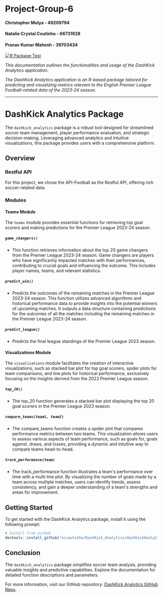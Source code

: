 # Project-Group-6

#### Christopher Mulya - 49209794
#### Natalie Crystal Coutinho - 66731928
#### Pranav Kumar Mahesh - 39703434

[![R Package Test](https://github.com/nccoutinho/DashKick_Analytics/actions/workflows/dashkick_test_workflow.yml/badge.svg)](https://github.com/nccoutinho/DashKick_Analytics/actions/workflows/dashkick_test_workflow.yml)


_This documentation outlines the functionalities and usage of the DashKick Analytics application._

_The DashKick Analytics application is an R-based package tailored for predicting and visualizing metrics relevant to the English Premier League Football-related data of the 2023-24 season._

---

# DashKick Analytics Package

The `dashkick_analytics` package is a robust tool designed for streamlined soccer team management, player performance evaluation, and strategic decision-making. Leveraging advanced analytics and intuitive visualizations, this package provides users with a comprehensive platform.

## Overview

### Restful API

For this project, we chose the API-Football as the Restful API, offering rich soccer-related data.

### Modules

#### Teams Module

The `teams` module provides essential functions for retrieving top goal scorers and making predictions for the Premier League 2023-24 season.

##### `game_changers()`
   - This function retrieves information about the top 20 game changers from the Premier League 2023-24 season. Game changers are players who have significantly impacted matches with their performances, contributing to crucial goals and influencing the outcome. This includes player names, teams, and relevant statistics.

##### `predict_win()`
   - Predicts the outcomes of the remaining matches in the Premier League 2023-24 season. This function utilizes advanced algorithms and historical performance data to provide insights into the potential winners of upcoming matches. It outputs a data structure containing predictions for the outcomes of all the matches including the remaining matches in the Premier League 2023-24 season.

##### `predict_league()`
   - Predicts the final league standings of the Premier League 2023 season.

#### Visualizations Module

The `visualizations` module facilitates the creation of interactive visualizations, such as stacked bar plot for top goal scorers, spider plots for team comparisons, and line plots for historical performance, exclusively focusing on the insights derived from the 2023 Premier League season. 

##### `top_20()`

   - The top_20 function generates a stacked bar plot displaying the top 20 goal scorers in the Premier League 2023 season.

##### `compare_teams(team1, team2)`

   - The compare_teams function creates a spider plot that compares performance metrics between two teams. This visualization allows users to assess various aspects of team performance, such as goals for, goals against, draws, and losses, providing a dynamic and intuitive way to compare teams head-to-head.

##### `track_performance(team)`

   - The track_performance function illustrates a team's performance over time with a multi-line plot. By visualizing the number of goals made by a team across multiple matches, users can identify trends, assess consistency, and gain a deeper understanding of a team's strengths and areas for improvement.


## Getting Started

To get started with the DashKick Analytics package, install it using the following prompt:

```r
# Install from GitHub
devtools::install_github("nccoutinho/DashKick_Analytics/dashkickAnalytics")
```

## Conclusion

The `dashkick_analytics` package simplifies soccer team analysis, providing valuable insights and predictive capabilities. Explore the documentation for detailed function descriptions and parameters.

For more information, visit our GitHub repository: [DashKick Analytics GitHub Repo](https://github.com/nccoutinho/DashKick_Analytics).

